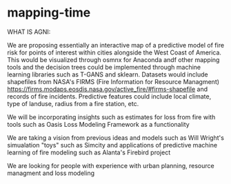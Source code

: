 # mapping-time
WHAT IS AGNI:

We are proposing essentially an interactive map of a predictive model of fire risk for points of interest within cities alongside the West Coast of America. This would be visualized through osmnx for Anaconda andf other mapping tools and the decision trees could be implemented through machine learning libraries such as T-GANS and sklearn. Datasets would include shapefiles from NASA's FIRMS (Fire Information for Resource Managment) https://firms.modaps.eosdis.nasa.gov/active_fire/#firms-shapefile and records of fire incidents. Predictive features could include local climate, type of landuse, radius from a fire station, etc.

We will be incorporating insights such as estimates for loss from fire with tools such as Oasis Loss Modeling Framework as a functionality

We are taking a vision from previous ideas and models such as Will Wright's simualation "toys" such as Simcity and applications of predictive machine learning of fire modeling such as Alanta's Firebird project  

We are looking for people with experience with urban planning, resource managment and loss modeling
